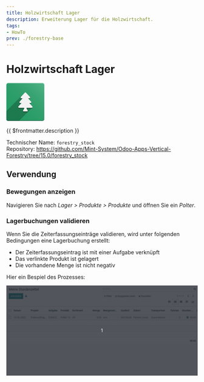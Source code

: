 ```yaml
---
title: Holzwirtschaft Lager
description: Erweiterung Lager für die Holzwirtschaft.
tags:
- HowTo
prev: ./forestry-base
---
```

# Holzwirtschaft Lager
![icons_odoo_forestry_base](attachments/icons_odoo_forestry_base.png)

{{ $frontmatter.description }}

Technischer Name: `forestry_stock`\
Repository: <https://github.com/Mint-System/Odoo-Apps-Vertical-Forestry/tree/15.0/forestry_stock>

## Verwendung

### Bewegungen anzeigen

Navigieren Sie nach *Lager > Produkte > Produkte* und öffnen Sie ein *Polter*.

### Lagerbuchungen validieren

Wenn Sie die Zeiterfassungseinträge validieren, wird unter folgenden Bedingungen eine Lagerbuchung erstellt:

* Der Zeiterfassungseintrag ist mit einer Aufgabe verknüpft
* Das verlinkte Produkt ist gelagert
* Die vorhandene Menge ist nicht negativ

Hier ein Bespiel des Prozesses:

![Forestry Stock](attachments/Forestry%20Stock.gif)